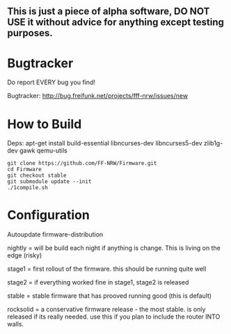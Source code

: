 
## This is just a piece of alpha software, DO NOT USE it without advice for anything except testing purposes.

# Bugtracker

Do report EVERY bug you find!

Bugtracker: http://bug.freifunk.net/projects/fff-nrw/issues/new


# How to Build

Deps:
apt-get install build-essential libncurses-dev libncurses5-dev zlib1g-dev gawk qemu-utils

`git clone https://github.com/FF-NRW/Firmware.git`  
`cd Firmware`  
`git checkout stable`  
`git submodule update --init`  
`./1compile.sh`  

# Configuration
Autoupdate firmware-distribution

nightly = will be build each night if anything is change. This is living on the edge (risky)

stage1 = first rollout of the firmware. this should be running quite well

stage2 = if everything worked fine in stage1, stage2 is released

stable = stable firmware that has prooved running good (this is default)

rocksolid = a conservative firmware release - the most stable. is only released if its really needed. use this if you plan to include the router INTO walls.

